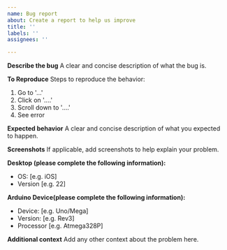 ```yaml
---
name: Bug report
about: Create a report to help us improve
title: ''
labels: ''
assignees: ''

---
```


**Describe the bug**
A clear and concise description of what the bug is.

**To Reproduce**
Steps to reproduce the behavior:
1. Go to '...'
2. Click on '....'
3. Scroll down to '....'
4. See error

**Expected behavior**
A clear and concise description of what you expected to happen.

**Screenshots**
If applicable, add screenshots to help explain your problem.

**Desktop (please complete the following information):**
 - OS: [e.g. iOS]
 - Version [e.g. 22]

**Arduino Device(please complete the following information):**
 - Device: [e.g. Uno/Mega]
 - Version: [e.g.  Rev3]
 - Processor [e.g. Atmega328P]

**Additional context**
Add any other context about the problem here.
